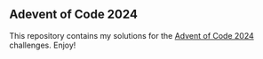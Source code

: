## Adevent of Code 2024

This repository contains my solutions for the [Advent of Code 2024](https://adventofcode.com/2024) challenges. Enjoy!